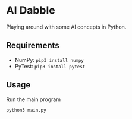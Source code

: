# AI Dabble

Playing around with some AI concepts in Python.

## Requirements

- NumPy: `pip3 install numpy`
- PyTest: `pip3 install pytest`

## Usage

Run the main program

`python3 main.py`